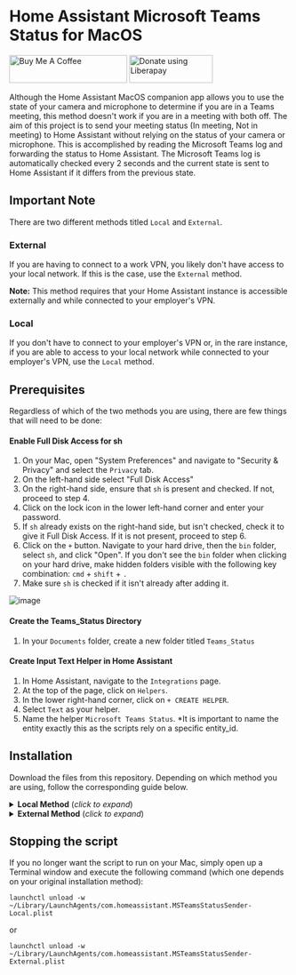 # Home Assistant Microsoft Teams Status for MacOS
<a href="https://www.buymeacoffee.com/RobertD502" target="_blank"><img src="https://cdn.buymeacoffee.com/buttons/default-orange.png" alt="Buy Me A Coffee" height="50" width="212"></a>
<a href="https://liberapay.com/RobertD502/donate"><img alt="Donate using Liberapay" src="https://liberapay.com/assets/widgets/donate.svg" height="50" width="150"></a>

Although the Home Assistant MacOS companion app allows you to use the state of your camera and microphone to determine if you are in a Teams meeting, this method doesn't work if you are in a meeting with both off. The aim of this project is to send your meeting status (In meeting, Not in meeting) to Home Assistant without relying on the status of your camera or microphone. This is accomplished by reading the Microsoft Teams log and forwarding the status to Home Assistant.
The Microsoft Teams log is automatically checked every 2 seconds and the current state is sent to Home Assistant if it differs from the previous state.

## Important Note
There are two different methods titled `Local` and `External`.

### External
If you are having to connect to a work VPN, you likely don't have access to your local network. If this is the case, use the `External` method.

**Note:** This method requires that your Home Assistant instance is accessible externally and while connected to your employer's VPN.

### Local
If you don't have to connect to your employer's VPN or, in the rare instance, if you are able to access to your local network while connected to your employer's VPN, use the `Local` method.


## Prerequisites
Regardless of which of the two methods you are using, there are few things that will need to be done:

#### Enable Full Disk Access for sh
1. On your Mac, open "System Preferences" and navigate to "Security & Privacy" and select the `Privacy` tab.
2. On the left-hand side select "Full Disk Access"
3. On the right-hand side, ensure that `sh` is present and checked. If not, proceed to step 4.
4. Click on the lock icon in the lower left-hand corner and enter your password.
5. If `sh` already exists on the right-hand side, but isn't checked, check it to give it Full Disk Access. If it is not present, proceed to step 6.
6. Click on the `+` button. Navigate to your hard drive, then the `bin` folder, select `sh`, and click "Open". If you don't see the `bin` folder when clicking on your hard drive, make hidden folders visible with the following key combination: `cmd` + `shift` + `.`
7. Make sure `sh` is checked if it isn't already after adding it.

![image](https://github.com/RobertD502/TeamsStatusMacOS/assets/52541649/04337bad-1139-4e46-bb11-9aa829e22e76)


#### Create the Teams_Status Directory
1. In your `Documents` folder, create a new folder titled `Teams_Status`

#### Create Input Text Helper in Home Assistant
1. In Home Assistant, navigate to the `Integrations` page.
2. At the top of the page, click on `Helpers`.
3. In the lower right-hand corner, click on `+ CREATE HELPER`.
4. Select `Text` as your helper.
5. Name the helper `Microsoft Teams Status`. *It is important to name the entity exactly this as the scripts rely on a specific entity_id.

## Installation

Download the files from this repository. Depending on which method you are using, follow the corresponding guide below.

<details>
  <summary> <b>Local Method</b> (<i>click to expand</i>)</summary>
  <!---->

### Move the script file
1. Place the file titled `ms-teams-status-local.sh` into the `Teams_Status` folder that you previously created in your `Documents` folder.
2. Make the script executable:
- On your Mac, open a terminal window and execute the following command:
```shell
chmod +x ~/Documents/Teams_Status/ms-teams-status-local.sh
```
3. Remove the quarantine attribute automatically added to the downloaded script:
```shell
xattr -d com.apple.quarantine ~/Documents/Teams_Status/ms-teams-status-local.sh
```
### Move the plist file
1. Place the file titled `com.homeassistant.MSTeamsStatusSender-Local.plist` into `/Users/yourusername/Library/LaunchAgents`

Note: The `Library` folder is a hidden folder. In order to see it, while inside the folder corresponding to your Mac username, press `cmd` + `shift` + `.`

### Create a Long-Lived Token in Home Assistant
1. In Home Assistant, click on your Profile (located in the lower left-hand corner).
2. Scroll down to the section titled `Long-Lived Access Tokens`.
3. Select `CREATE TOKEN`.
4. Give the token a name and click on `Ok`.
5. You will be presented with a long access token. Be sure to save it in a location as you will need it in the steps that follow.

### Edit the script file
1. Open the `ms-teams-status-local.sh` file (located in your Teams_Status folder) in an editor of your choosing.
2. Place your token inside of the `token` variable
3. Place your local Home Assistant URL inside the `local_url` variable, e.g., `"http://192.168.1.42:8123"`
4. Save the changes.

### Load the plist file
On your Mac, open a terminal window and execute the following command:
```shell
launchctl load -w ~/Library/LaunchAgents/com.homeassistant.MSTeamsStatusSender-Local.plist
```

That's it! Whenever you are logged in on your Mac, the script will run every 2 seconds and update the input_text.microsoft_teams_status entity if the current meeting state from the Teams log differs from the previous state.

</details>

<details>
  <summary> <b>External Method</b> (<i>click to expand</i>)</summary>
  <!---->

### Move the script file
1. Place the file titled `ms-teams-status-external.sh` into the `Teams_Status` folder that you previously created in your `Documents` folder.
2. Make the script executable:
- On your Mac, open a terminal window and execute the following command:
```shell
chmod +x ~/Documents/Teams_Status/ms-teams-status-external.sh
```
3. Remove the quarantine attribute automatically added to the downloaded script:
```shell
xattr -d com.apple.quarantine ~/Documents/Teams_Status/ms-teams-status-external.sh
```
### Move the plist file
1. Place the file titled `com.homeassistant.MSTeamsStatusSender-External.plist` into `/Users/yourusername/Library/LaunchAgents`

Note: The `Library` folder is a hidden folder. In order to see it, while inside the folder corresponding to your Mac username, press `cmd` + `shift` + `.`

### Create a Webhook in Home Assistant
1. Go to the `Automations` section of Home Assistant.
2. Create a new automation.
3. For the `Trigger` select `Webhook` and give it an ID.
4. Click on the gear icon next to the ID field and make sure ONLY the box next to `POST` is checked.
5. Add a new action and select `Call service`.
6. Search for and select the `input_text.set_value` service.
7. Select the `input_text.microsoft_teams_status` entity as the target.
8. Paste the following into the Value field: `"{{trigger.json.state}}"`
9. Save the Automation.
10. If you are a NabuCasa user, you will need to enable the webhook and get the webhook URL by navigating to the `Home Assistant Cloud` menu located in the settings.

For those that prefer YAML, this is the full YAML for the automation above:
```yaml
- id: '1686539374529'
  alias: Microsoft Teams Status
  description: ''
  trigger:
  - platform: webhook
    allowed_methods:
    - POST
    local_only: false
    webhook_id: Microsoft_Teams_Status
  condition: []
  action:
  - service: input_text.set_value
    data:
      value: '{{trigger.json.state}}'
    target:
      entity_id: input_text.microsoft_teams_status
  mode: single
```

### Edit the script file
1. Open the `ms-teams-status-external.sh` file (located in your Teams_Status folder) in an editor of your choosing.
2. Place your webhook url inside the `webhook_url` variable
3. Save the changes.

### Load the plist file
On your Mac, open a terminal window and execute the following command:
```shell
launchctl load -w ~/Library/LaunchAgents/com.homeassistant.MSTeamsStatusSender-External.plist
```

That's it! Whenever you are logged in on your Mac, the script will run every 2 seconds and update the input_text.microsoft_teams_status entity if the current meeting state from the Teams log differs from the previous state.

</details>

## Stopping the script

If you no longer want the script to run on your Mac, simply open up a Terminal window and execute the following command (which one depends on your original installation method):

```shell
launchctl unload -w ~/Library/LaunchAgents/com.homeassistant.MSTeamsStatusSender-Local.plist
```

or

```shell
launchctl unload -w ~/Library/LaunchAgents/com.homeassistant.MSTeamsStatusSender-External.plist
```
